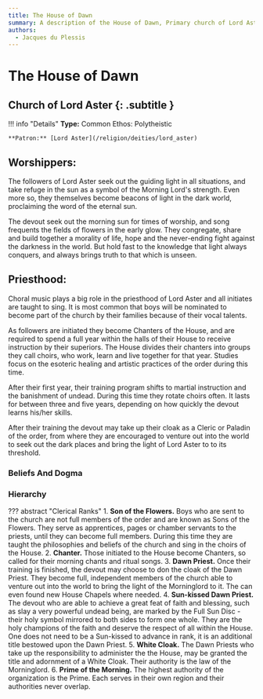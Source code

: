 ```yaml
---
title: The House of Dawn
summary: A description of the House of Dawn, Primary church of Lord Aster.
authors:
  - Jacques du Plessis
---
```


# The House of Dawn
## Church of Lord Aster {: .subtitle }

!!! info "Details"
    **Type:** Common Ethos: Polytheistic 

    **Patron:** [Lord Aster](/religion/deities/lord_aster)

## Worshippers:
The followers of Lord Aster seek out the guiding light in all situations, and take refuge in the sun as a symbol of the Morning Lord's strength. Even more so, they themselves become beacons of light in the dark world, proclaiming the word of the eternal sun.

The devout seek out the morning sun for times of worship, and song frequents the fields of flowers in the early glow. They congregate, share and build together a morality of life, hope and the never-ending fight against the darkness in the world.  But hold fast to the knowledge that light always conquers, and always brings truth to that which is unseen.

## Priesthood:
Choral music plays a big role in the priesthood of Lord Aster and all initiates are taught to sing.  It is most common that boys will be nominated to become part of the church by their families because of their vocal talents.

As followers are initiated they become Chanters of the House, and are required to spend a full year within the halls of their House to receive instruction by their superiors. The House divides their chanters into groups they call choirs, who work, learn and live together for that year. Studies focus on the esoteric healing and artistic practices of the order during this time.

After their first year, their training program shifts to martial instruction and the banishment of undead. During this time they rotate choirs often. It lasts for between three and five years, depending on how quickly the devout learns his/her skills.

After their training the devout may take up their cloak as a Cleric or Paladin of the order, from where they are encouraged to venture out into the world to seek out the dark places and bring the light of Lord Aster to to its threshold.

### Beliefs And Dogma

### Hierarchy

??? abstract "Clerical Ranks"
    1. **Son of the Flowers.** Boys who are sent to the church are not full members of the order and are known as Sons of the Flowers.  They serve as apprentices, pages or chamber servants to the priests, until they can become full members. During this time they are taught the philosophies and beliefs of the church and sing in the choirs of the House.
    2. **Chanter.** Those initiated to the House become Chanters, so called for their morning chants and ritual songs.
    3. **Dawn Priest.** Once their training is finished, the devout may choose to don the cloak of the Dawn Priest. They become full, independent members of the church able to venture out into the world to bring the light of the Morninglord to it. The can even found new House Chapels where needed.
    4. **Sun-kissed Dawn Priest.** The devout who are able to achieve a great feat of faith and blessing, such as slay a very powerful undead being, are marked by the Full Sun Disc - their holy symbol mirrored to both sides to form one whole. They are the holy champions of the faith and deserve the respect of all within the House. One does not need to be a Sun-kissed to advance in rank, it is an additional title bestowed upon the Dawn Priest.
    5. **White Cloak.** The Dawn Priests who take up the responsibility to administer the the House, may be granted the title and adornment of a White Cloak. Their authority is the law of the Morninglord.
    6. **Prime of the Morning.** The highest authority of the organization is the Prime. Each serves in their own region and their authorities never overlap.